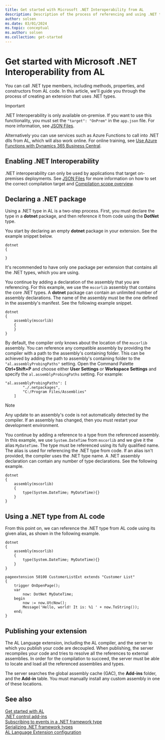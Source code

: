 ```yaml
---
title: Get started with Microsoft .NET Interoperability from AL
description: Description of the process of referencing and using .NET types
author: solsen
ms.date: 03/01/2024
ms.topic: conceptual
ms.author: solsen
ms.collection: get-started
---
```


# Get started with Microsoft .NET Interoperability from AL

You can call .NET type members, including methods, properties, and constructors from AL code. In this article, we'll guide you through the process of creating an extension that uses .NET types.

> [!IMPORTANT]  
> .NET Interoperability is only available on-premise. If you want to use this functionality, you must set the `"target": "OnPrem"` in the `app.json` file. For more information, see [JSON Files](devenv-json-files.md#appjson-file). 
> 
> Alternatively you can use services such as Azure Functions to call into .NET dlls from AL, which will also work online. For online training, see [Use Azure Functions with Dynamics 365 Business Central](/learn/modules/use-azure-functions/).

## Enabling .NET Interoperability

.NET interoperability can only be used by applications that target on-premises deployments. See [JSON Files](devenv-json-files.md#appjson-file) for more information on how to set the correct compilation target and [Compilation scope overview](devenv-compilation-scope-overview.md).

## Declaring a .NET package

Using a .NET type in AL is a two-step process. First, you must declare the type in a **dotnet** package, and then reference it from code using the **DotNet** type.

You start by declaring an empty **dotnet** package in your extension. See the example snippet below.

```AL
dotnet
{
    
}
```

It's recommended to have only one package per extension that contains all the .NET types, which you are using.

You continue by adding a declaration of the assembly that you are referencing. For this example, we use the `mscorlib` assembly that contains the core .NET types. A **dotnet** package can contain an unlimited number of assembly declarations. The name of the assembly must be the one defined in the assembly's manifest. See the following example snippet.


```AL
dotnet
{    
    assembly(mscorlib)
    {
    }
}
```

By default, the compiler only knows about the location of the `mscorlib` assembly. You can reference any compatible assembly by providing the compiler with a path to the assembly's containing folder. This can be achieved by adding the path to assembly's containing folder to the `"al.assemblyProbingPaths"` setting. Open the Command Palette **Ctrl+Shift+P** and choose either **User Settings** or **Workspace Settings** and specify the `al.assemblyProbingPaths` setting. For example:

```AL
"al.assemblyProbingPaths": [
        "./.netpackages",
        "C:/Program Files/Assemblies"
    ]
```

> [!NOTE]  
> Any update to an assembly's code is not automatically detected by the compiler. If an assembly has changed, then you must restart your development environment.

You continue by adding a reference to a type from the referenced assembly. In this example, we use `System.DateTime` from `mscorlib` and we give it the alias `MyDateTime`. The type must be referenced using its fully qualified name. The alias is used for referencing the .NET type from code. If an alias isn't provided, the compiler uses the .NET type name. A .NET assembly declaration can contain any number of type declarations. See the following example.

```AL
dotnet
{
    assembly(mscorlib)
    {
        type(System.DateTime; MyDateTime){}
    }
}
```

## Using a .NET type from AL code
From this point on, we can reference the .NET type from AL code using its given alias, as shown in the following example.

```AL
dotnet
{
    assembly(mscorlib)
    {
        type(System.DateTime; MyDateTime){}
    }
}

pageextension 50100 CustomerListExt extends "Customer List"
{
    trigger OnOpenPage();
    var
        now: DotNet MyDateTime;
    begin
        now := now.UtcNow();
        Message('Hello, world! It is: %1 ' + now.ToString());
    end;
}
```

## Publishing your extension

The AL Language extension, including the AL compiler, and the server to which you publish your code are decoupled.
When publishing, the server recompiles your code and tries to resolve all the references to external assemblies. In order for the compilation to succeed, the server must be able to locate and load all the referenced assemblies and types.

The server searches the global assembly cache (GAC), the **Add-ins** folder, and the **Add-in** table. You must manually install any custom assembly in one of these locations.

## See also

[Get started with AL](devenv-get-started.md)  
[.NET control add-ins](devenv-dotnet-controladdins.md)        
[Subscribing to events in a .NET framework type](devenv-dotnet-subscribe-to-events.md)     
[Serializing .NET framework types](devenv-dotnet-serializing-dotnetframework-types.md)  
[AL Language Extension configuration](devenv-al-extension-configuration.md)  

